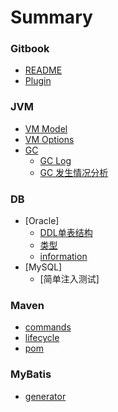# Summary

### Gitbook
  * [README](README.md)
  * [Plugin](gitbook_plugin.md)

### JVM
  * [VM Model](jvm_model.md)
  * [VM Options](jvm_custom_vm_options.md)
  * [GC](jvm_gc_abstruct.md)
    * [GC Log](jvm_gc_log.md)
    * [GC 发生情况分析](jvm_gc_analysis.md)

### DB
  * [Oracle]
    * [DDL单表结构](OracleBook/Oracle-SQL-%E6%9F%A5%E8%AF%A2%E8%A1%A8%E7%BB%93%E6%9E%84.md)
    * [类型](OracleBook/oracle-type.md)
    * [information](/Database_Book/academic_professional_term.md)
  * [MySQL]
    * [简单注入测试]

### Maven
  * [commands](/MavenBook/mvn_commands.md)
  * [lifecycle](/MavenBook/mvn_lifecycle.md)
  * [pom](/MavenBook/mvn_pom.md)

### MyBatis
  * [generator](/MyBatisBook/mybatis_generator.md)